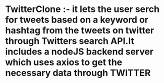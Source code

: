 # TwitterClone :- it lets the user serch for tweets based on a keyword or hashtag from the tweets on twitter through Twitters search API.It includes a nodeJS backend server which uses axios to get the necessary data through TWITTER
